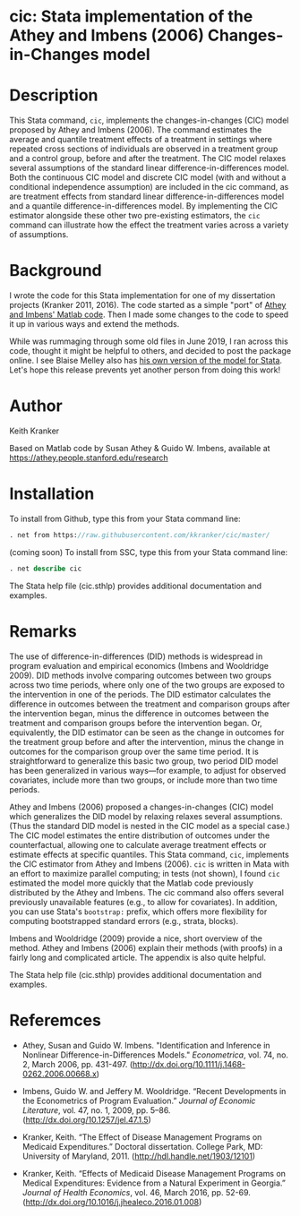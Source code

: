 # cic: Stata implementation of the Athey and Imbens (2006) Changes-in-Changes model


# Description

This Stata command, `cic`, implements the changes-in-changes (CIC) model proposed by Athey and Imbens (2006).
The command estimates the average and quantile treatment effects of a treatment in settings where
repeated cross sections of individuals are observed in a treatment group and a control group, before and after the treatment.
The CIC model relaxes several assumptions of the standard linear difference-in-differences model.
Both the continuous CIC model and discrete CIC model (with and without a conditional independence assumption)
are included in the cic command, as are treatment effects from
standard linear difference-in-differences model and a quantile difference-in-differences model.
By implementing the CIC estimator alongside these other two pre-existing estimators,
the `cic` command can illustrate how the effect the treatment varies across a variety of assumptions.


# Background

I wrote the code for this Stata implementation for one of my dissertation projects (Kranker 2011, 2016).
The code started as a simple "port" of [Athey and Imbens' Matlab code](https://athey.people.stanford.edu/research).
Then I made some changes to the code to speed it up in various ways and extend the methods.

While was rummaging through some old files in June 2019,
I ran across this code, thought it might be helpful to others, and decided to post the package online.
I see Blaise Melley also has [his own version of the model for Stata](https://sites.google.com/site/blaisemelly/home/computer-programs/cic_stata).
Let's hope this release prevents yet another person from doing this work!


# Author

Keith Kranker

Based on Matlab code by Susan Athey & Guido W. Imbens,
available at https://athey.people.stanford.edu/research



# Installation

To install from Github, type this from your Stata command line:

```stata
. net from https://raw.githubusercontent.com/kkranker/cic/master/
```

(coming soon) To install from SSC, type this from your Stata command line:

```stata
. net describe cic
```

The Stata help file (cic.sthlp) provides additional documentation and examples.


# Remarks

The use of difference-in-differences (DID) methods is widespread in program evaluation and empirical
economics (Imbens and Wooldridge 2009). DID methods involve comparing outcomes between two groups across two time periods,
where only one of the two groups are exposed to the intervention in one of the periods.
The DID estimator calculates the difference in outcomes between the treatment and comparison groups after the intervention began,
minus the difference in outcomes between the treatment and comparison groups before the intervention began.
Or, equivalently, the DID estimator can be seen as the change in outcomes for the treatment group
before and after the intervention, minus the change in outcomes for the comparison group over the same time period.
It is straightforward to generalize this basic two group, two period DID model has been generalized in various ways—for example,
to adjust for observed covariates, include more than two groups, or include more than two time periods.

Athey and Imbens (2006) proposed a changes-in-changes (CIC) model which generalizes the DID model by relaxing relaxes several assumptions.
(Thus the standard DID model is nested in the CIC model as a special case.)
The CIC model estimates the entire distribution of outcomes under the counterfactual,
allowing one to calculate average treatment effects or estimate effects at specific quantiles.
This Stata command, `cic`,  implements the CIC estimator from Athey and Imbens (2006).
`cic` is written in Mata with an effort to maximize parallel computing; in tests (not shown), I found `cic` estimated
the model more quickly that the Matlab code previously distributed by the Athey and Imbens.
The cic command also offers several previously unavailable features (e.g., to allow for covariates).
In addition, you can use Stata's `bootstrap:` prefix, which offers more flexibility for
computing bootstrapped standard errors (e.g., strata, blocks).

Imbens and Wooldridge (2009) provide a nice, short overview of the method.
Athey and Imbens (2006) explain their methods (with proofs) in a fairly long and complicated article.
The appendix is also quite helpful.

The Stata help file (cic.sthlp) provides additional documentation and examples.


# Referemces

* Athey, Susan and Guido W. Imbens. "Identification and Inference in Nonlinear Difference-in-Differences Models." *Econometrica*, vol. 74, no. 2, March 2006, pp. 431-497. (http://dx.doi.org/10.1111/j.1468-0262.2006.00668.x)

* Imbens, Guido W. and Jeffery M. Wooldridge. “Recent Developments in the Econometrics of Program Evaluation.” *Journal of Economic Literature*, vol. 47, no. 1, 2009, pp. 5–86. (http://dx.doi.org/10.1257/jel.47.1.5)

* Kranker, Keith. “The Effect of Disease Management Programs on Medicaid Expenditures.” Doctoral dissertation. College Park, MD: University of Maryland, 2011. (http://hdl.handle.net/1903/12101)

* Kranker, Keith. “Effects of Medicaid Disease Management Programs on Medical Expenditures: Evidence from a Natural Experiment in Georgia.” *Journal of Health Economics*, vol. 46, March 2016, pp. 52-69. (http://dx.doi.org/10.1016/j.jhealeco.2016.01.008)
